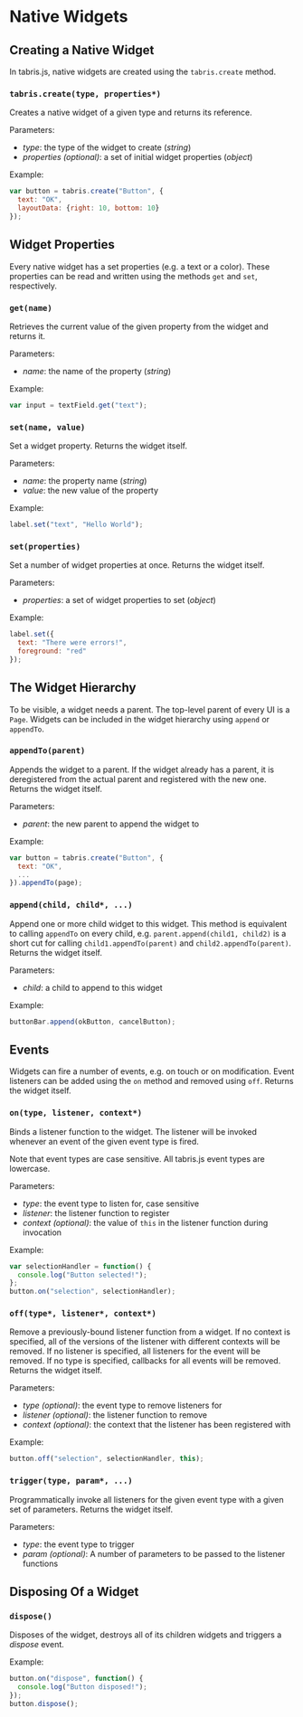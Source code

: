 # Native Widgets

## Creating a Native Widget

In tabris.js, native widgets are created using the `tabris.create` method.

### `tabris.create(type, properties*)`

Creates a native widget of a given type and returns its reference.

Parameters:

- *type*: the type of the widget to create (*string*)
- *properties (optional)*: a set of initial widget properties (*object*)

Example:
```javascript
var button = tabris.create("Button", {
  text: "OK",
  layoutData: {right: 10, bottom: 10}
});
```

## Widget Properties

Every native widget has a set properties (e.g. a text or a color). These properties can be read and written using the methods `get` and `set`, respectively.

### `get(name)`

Retrieves the current value of the given property from the widget and returns it.

Parameters:

- *name*: the name of the property (*string*)

Example:
```javascript
var input = textField.get("text");
```

### `set(name, value)`

Set a widget property. Returns the widget itself.

Parameters:

- *name*: the property name (*string*)
- *value*: the new value of the property

Example:
```javascript
label.set("text", "Hello World");
```

### `set(properties)`

Set a number of widget properties at once. Returns the widget itself.

Parameters:

- *properties*: a set of widget properties to set (*object*)

Example:
```javascript
label.set({
  text: "There were errors!",
  foreground: "red"
});
```

## The Widget Hierarchy

To be visible, a widget needs a parent. The top-level parent of every UI is a `Page`. Widgets can be included in the widget hierarchy using `append` or `appendTo`.

### `appendTo(parent)`

Appends the widget to a parent. If the widget already has a parent, it is deregistered from the actual parent and registered with the new one. Returns the widget itself.

Parameters:

- *parent*: the new parent to append the widget to

Example:

```javascript
var button = tabris.create("Button", {
  text: "OK",
  ...
}).appendTo(page);
```

### `append(child, child*, ...)`

Append one or more child widget to this widget. This method is equivalent to calling `appendTo` on every child, e.g. `parent.append(child1, child2)` is a short cut for calling `child1.appendTo(parent)` and `child2.appendTo(parent)`. Returns the widget itself.

Parameters:

- *child*: a child to append to this widget

Example:

```javascript
buttonBar.append(okButton, cancelButton);
```

## Events

Widgets can fire a number of events, e.g. on touch or on modification. Event listeners can be added using the `on` method and removed using `off`. Returns the widget itself.

### `on(type, listener, context*)`

Binds a listener function to the widget. The listener will be invoked whenever an event of the given event type is fired.

Note that event types are case sensitive. All tabris.js event types are lowercase.

Parameters:

- *type*: the event type to listen for, case sensitive
- *listener*: the listener function to register
- *context (optional)*: the value of `this` in the listener function during invocation

Example:

```javascript
var selectionHandler = function() {
  console.log("Button selected!");
};
button.on("selection", selectionHandler);
```

### `off(type*, listener*, context*)`

Remove a previously-bound listener function from a widget. If no context is specified, all of the versions of the listener with different contexts will be removed. If no listener is specified, all listeners for the event will be removed. If no type is specified, callbacks for all events will be removed. Returns the widget itself.

Parameters:

- *type (optional)*: the event type to remove listeners for
- *listener (optional)*: the listener function to remove
- *context (optional)*: the context that the listener has been registered with

Example:

```javascript
button.off("selection", selectionHandler, this);
```

### `trigger(type, param*, ...)`

Programmatically invoke all listeners for the given event type with a given set of parameters. Returns the widget itself.

Parameters:

- *type*: the event type to trigger
- *param (optional)*: A number of parameters to be passed to the listener functions

## Disposing Of a Widget

### `dispose()`

Disposes of the widget, destroys all of its children widgets and triggers a *dispose* event.

Example:

```javascript
button.on("dispose", function() {
  console.log("Button disposed!");
});
button.dispose();
```

